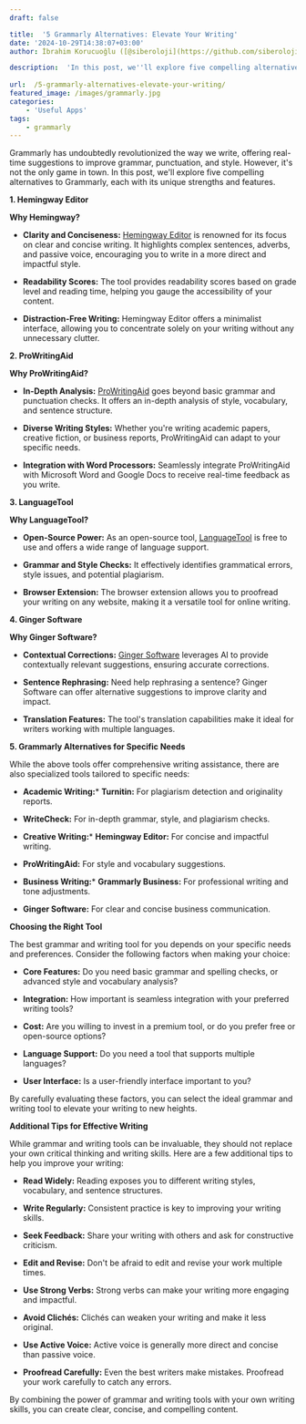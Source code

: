 ```yaml
---
draft: false

title:  '5 Grammarly Alternatives: Elevate Your Writing'
date: '2024-10-29T14:38:07+03:00'
author: İbrahim Korucuoğlu ([@siberoloji](https://github.com/siberoloji))

description:  'In this post, we''ll explore five compelling alternatives to Grammarly, each with its unique strengths and features.' 
 
url:  /5-grammarly-alternatives-elevate-your-writing/
featured_image: /images/grammarly.jpg
categories:
    - 'Useful Apps'
tags:
    - grammarly
---
```



Grammarly has undoubtedly revolutionized the way we write, offering real-time suggestions to improve grammar, punctuation, and style. However, it's not the only game in town. In this post, we'll explore five compelling alternatives to Grammarly, each with its unique strengths and features.



**1. Hemingway Editor**



**Why Hemingway?**


* **Clarity and Conciseness:** <a href="https://hemingwayapp.com" target="_blank" rel="noopener" title="">Hemingway Editor</a> is renowned for its focus on clear and concise writing. It highlights complex sentences, adverbs, and passive voice, encouraging you to write in a more direct and impactful style.

* **Readability Scores:** The tool provides readability scores based on grade level and reading time, helping you gauge the accessibility of your content.

* **Distraction-Free Writing:** Hemingway Editor offers a minimalist interface, allowing you to concentrate solely on your writing without any unnecessary clutter.




**2. ProWritingAid**



**Why ProWritingAid?**


* **In-Depth Analysis:** <a href="https://prowritingaid.com" target="_blank" rel="noopener" title="">ProWritingAid</a> goes beyond basic grammar and punctuation checks. It offers an in-depth analysis of style, vocabulary, and sentence structure.

* **Diverse Writing Styles:** Whether you're writing academic papers, creative fiction, or business reports, ProWritingAid can adapt to your specific needs.

* **Integration with Word Processors:** Seamlessly integrate ProWritingAid with Microsoft Word and Google Docs to receive real-time feedback as you write.




**3. LanguageTool**



**Why LanguageTool?**


* **Open-Source Power:** As an open-source tool, <a href="https://languagetool.org" target="_blank" rel="noopener" title="">LanguageTool</a> is free to use and offers a wide range of language support.

* **Grammar and Style Checks:** It effectively identifies grammatical errors, style issues, and potential plagiarism.

* **Browser Extension:** The browser extension allows you to proofread your writing on any website, making it a versatile tool for online writing.




**4. Ginger Software**



**Why Ginger Software?**


* **Contextual Corrections:** <a href="https://www.gingersoftware.com" target="_blank" rel="noopener" title="">Ginger Software</a> leverages AI to provide contextually relevant suggestions, ensuring accurate corrections.

* **Sentence Rephrasing:** Need help rephrasing a sentence? Ginger Software can offer alternative suggestions to improve clarity and impact.

* **Translation Features:** The tool's translation capabilities make it ideal for writers working with multiple languages.




**5. Grammarly Alternatives for Specific Needs**



While the above tools offer comprehensive writing assistance, there are also specialized tools tailored to specific needs:


* **Academic Writing:*** **Turnitin:** For plagiarism detection and originality reports.

* **WriteCheck:** For in-depth grammar, style, and plagiarism checks.



* **Creative Writing:*** **Hemingway Editor:** For concise and impactful writing.

* **ProWritingAid:** For style and vocabulary suggestions.



* **Business Writing:*** **Grammarly Business:** For professional writing and tone adjustments.

* **Ginger Software:** For clear and concise business communication.






**Choosing the Right Tool**



The best grammar and writing tool for you depends on your specific needs and preferences. Consider the following factors when making your choice:


* **Core Features:** Do you need basic grammar and spelling checks, or advanced style and vocabulary analysis?

* **Integration:** How important is seamless integration with your preferred writing tools?

* **Cost:** Are you willing to invest in a premium tool, or do you prefer free or open-source options?

* **Language Support:** Do you need a tool that supports multiple languages?

* **User Interface:** Is a user-friendly interface important to you?




By carefully evaluating these factors, you can select the ideal grammar and writing tool to elevate your writing to new heights.



**Additional Tips for Effective Writing**



While grammar and writing tools can be invaluable, they should not replace your own critical thinking and writing skills. Here are a few additional tips to help you improve your writing:


* **Read Widely:** Reading exposes you to different writing styles, vocabulary, and sentence structures.

* **Write Regularly:** Consistent practice is key to improving your writing skills.

* **Seek Feedback:** Share your writing with others and ask for constructive criticism.

* **Edit and Revise:** Don't be afraid to edit and revise your work multiple times.

* **Use Strong Verbs:** Strong verbs can make your writing more engaging and impactful.

* **Avoid Clichés:** Clichés can weaken your writing and make it less original.

* **Use Active Voice:** Active voice is generally more direct and concise than passive voice.

* **Proofread Carefully:** Even the best writers make mistakes. Proofread your work carefully to catch any errors.




By combining the power of grammar and writing tools with your own writing skills, you can create clear, concise, and compelling content.
